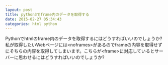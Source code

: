 ```yaml
---
layout: post
title: python3でframe内のデータを取得する
date: 2015-02-27 05:34:43
categories: html python
---
```

<p>Pythonでhtmlのframe内のデータを取得するにはどうすればいいのでしょうか?<br>
私が取得したいWebページには&lt;noframes&gt;があるのでframeの内容を取得せずにそちらの内容を取得してしまいます。こちらが&lt;frame&gt;に対応しているとサーバーに思わせるにはどうすればいいのでしょうか?</p>
